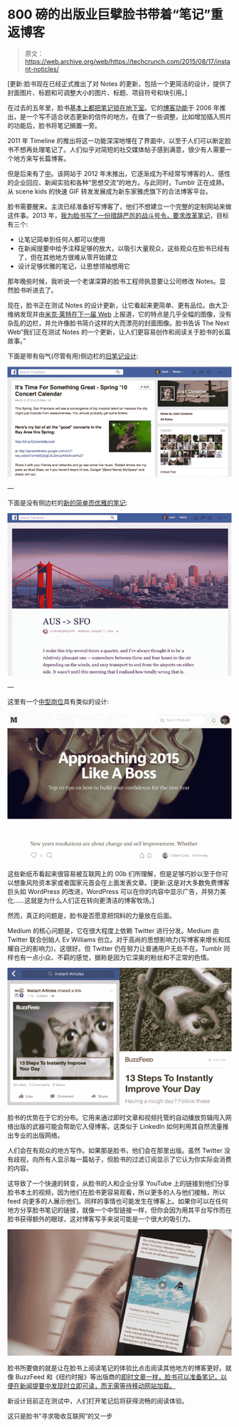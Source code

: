 # 800 磅的出版业巨擘脸书带着“笔记”重返博客

> 原文：<https://web.archive.org/web/https://techcrunch.com/2015/08/17/instant-noticles/>

[更新:脸书现在已经正式推出了对 Notes 的更新，包括一个更简洁的设计，提供了封面图片、标题和可调整大小的图片、标题、项目符号和块引用。]

在过去的五年里，脸书[基本上都把笔记锁在地下室](https://web.archive.org/web/20230307100632/https://techcrunch.com/2013/05/27/facebook-blogs/)。它的[博客功能](https://web.archive.org/web/20230307100632/https://www.facebook.com/notes/)于 2006 年推出，是一个写不适合状态更新的信件的地方。在做了一些调整，比如增加插入照片的功能后，脸书将笔记搁置一旁。

2011 年 Timeline 的推出将这一功能深深地埋在了界面中，以至于人们可以断定脸书不想再处理笔记了。人们似乎对简短的社交媒体帖子感到满意，很少有人需要一个地方来写长篇博客。

但是后来有了[中](https://web.archive.org/web/20230307100632/http://medium.com/)。该网站于 2012 年末推出，它逐渐成为不经常写博客的人、感性的企业回应、新闻实验和各种“思想交流”的地方。与此同时，Tumblr 正在成熟，从 scene kids 的快速 GIF 转发发展成为新东家雅虎旗下的合法博客平台。

脸书需要醒来。主流已经准备好写博客了，他们不想建立一个完整的定制网站来做这件事。2013 年，[我为脸书写了一份措辞严厉的战斗号令，要求改革笔记](https://web.archive.org/web/20230307100632/https://techcrunch.com/2013/05/27/facebook-blogs/)，目标有三个:

*   让笔记简单到任何人都可以使用
*   在新闻提要中给予注释足够的放大，以吸引大量观众，这些观众在脸书已经有了，但在其他地方很难从零开始建立
*   设计足够优雅的笔记，让思想领袖想用它

那年晚些时候，我听说一个老谋深算的脸书工程师执意要让公司修改 Notes。显然脸书听进去了。

现在，脸书正在测试 Notes 的设计更新，让它看起来更简单、更有品位。由大卫·维纳发现并由[米克·莱特在下一届 Web](https://web.archive.org/web/20230307100632/http://thenextweb.com/facebook/2015/08/17/through-the-medium-of-facebook/) 上报道，它的特点是几乎全幅的图像，没有杂乱的边栏，并允许像脸书简介这样的大而漂亮的封面图像。脸书告诉 The Next Web“我们正在测试 Notes 的一个更新，让人们更容易创作和阅读关于脸书的长篇故事。”

下面是带有俗气(尽管有用)侧边栏的[旧笔记设计](https://web.archive.org/web/20230307100632/https://www.facebook.com/notes/josh-constine/its-time-for-something-great-spring-10-concert-calendar/338305196675):

![Screen Shot 2015-08-17 at 12.33.11 PM](img/576c924441c5e5e8351758bd9acc0894.png)

—

下面是没有侧边栏的[新的简单而优雅的笔记](https://web.archive.org/web/20230307100632/https://www.facebook.com/notes/john-biesnecker/aus-sfo/10153092112003543):

![Screen Shot 2015-08-17 at 12.33.47 PM](img/74d261d1faa8a4aaa2cedc6eb24bcc53.png)

—

这里有一个[中型岗位](https://web.archive.org/web/20230307100632/https://medium.com/@eileenmcarey/approaching-2015-like-a-boss-8abc4f0e7b84)具有类似的设计:

![Screen Shot 2015-08-17 at 12.40.14 PM](img/3fe843d5faf9223fce87f1f9d677b908.png)

这些新纸币看起来很容易被互联网上的 00b 们所理解，但是足够巧妙以至于你可以想象风险资本家或者国家元首会在上面发表文章。[更新:这是对大多数免费博客巨头如 WordPress 的改进，WordPress 可以在你的内容中显示广告，并努力美化……这就是为什么人们正在转向更清洁的博客牧场。]

然而，真正的问题是，脸书是否愿意把饲料的力量放在后面。

Medium 的核心问题是，它在很大程度上依赖 Twitter 进行分发。Medium 由 Twitter 联合创始人 Ev Williams 创立。对于高尚的思想影响力(写博客来增长和炫耀自己的影响力)，这很好。但 Twitter 仍在努力让普通用户无处不在。Tumblr 同样也有一点小众、不羁的感觉，据称是因为它深奥的粉丝和不正常的色情。

![buzzfeed-instant-article](img/7fa392b5beda142b6bad8b8cd737e47b.png)

脸书的优势在于它的分布。它用来通过即时文章和视频托管的自动播放剪辑闯入网络出版的武器可能会帮助它入侵博客。这类似于 LinkedIn 如何利用其自然流量推出专业的出版网络。

人们会在有观众的地方写作。如果那是脸书，他们会在那里出版。虽然 Twitter 没有歧视，向所有人显示每一篇帖子，但脸书的过滤订阅显示了它认为你实际会消费的内容。

这导致了一个快速的转变，从脸书的人和企业分享 YouTube 上的链接到他们分享脸书本土的视频，因为他们在脸书更容易观看，所以更多的人与他们接触，所以 feed 向更多的人展示他们。同样的事情也可能发生在博客上。如果你可以在任何地方分享脸书笔记的链接，就像一个中型链接一样，但你会因为用其平台写作而在脸书获得额外的眼球，这对博客写手来说可能是一个很大的吸引力。

![4-video-new](img/696422ae9c7d5f7c86da933c156fc59e.png)

脸书所要做的就是让在脸书上阅读笔记的体验比点击阅读其他地方的博客更好。就像 BuzzFeed 和《纽约时报》等出版商的[即时文章一样，脸书可以准备笔记，以便在新闻提要中发现时立即可读，而无需等待移动网站加载。](https://web.archive.org/web/20230307100632/https://techcrunch.com/2015/05/12/facebook-instant-articles/#.c09dfs:Kurb)

新设计目前正在测试中，人们打开笔记后将获得流畅的阅读体验。

这只是脸书“寻求吸收互联网”的又一步